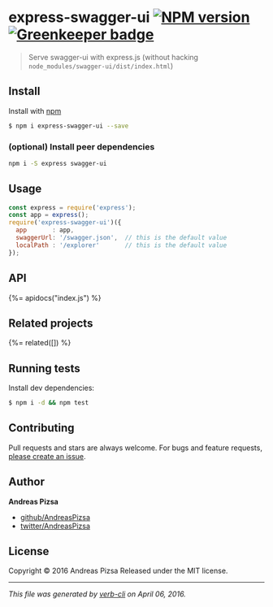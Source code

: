 # express-swagger-ui [![NPM version](https://badge.fury.io/js/express-swagger-ui.svg)](http://badge.fury.io/js/express-swagger-ui) [![Greenkeeper badge](https://badges.greenkeeper.io/AndreasPizsa/express-swagger-ui.svg)](https://greenkeeper.io/)

> Serve swagger-ui with express.js (without hacking `node_modules/swagger-ui/dist/index.html`)

## Install

Install with [npm](https://www.npmjs.com/)

```sh
$ npm i express-swagger-ui --save
```

### (optional) Install peer dependencies

```bash
npm i -S express swagger-ui
```

## Usage

```js
const express = require('express');
const app = express();
require('express-swagger-ui')({
  app       : app,
  swaggerUrl: '/swagger.json',  // this is the default value
  localPath : '/explorer'       // this is the default value
});
```

## API

<!-- add a path or glob pattern for files with code comments to use for docs  -->
{%= apidocs("index.js") %}

## Related projects

<!-- add an array of related projects, then un-escape the helper -->
{%= related([]) %}

## Running tests

Install dev dependencies:

```sh
$ npm i -d && npm test
```

## Contributing

Pull requests and stars are always welcome. For bugs and feature requests, [please create an issue](https://github.com/AndreasPizsa/express-swagger-ui/issues/new).

## Author

**Andreas Pizsa**

+ [github/AndreasPizsa](https://github.com/AndreasPizsa)
+ [twitter/AndreasPizsa](http://twitter.com/AndreasPizsa)

## License

Copyright © 2016 Andreas Pizsa
Released under the MIT license.

***

_This file was generated by [verb-cli](https://github.com/assemble/verb-cli) on April 06, 2016._